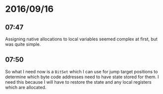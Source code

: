 # 2016/09/16

## 07:47

Assigning native allocations to local variables seemed complex at first, but
was quite simple.

## 07:50

So what I need now is a `BitSet` which I can use for jump target positions to
determine which byte code addresses need to have state stored for them. I need
this because I will have to restore the state and any local registers which
are allocated.

